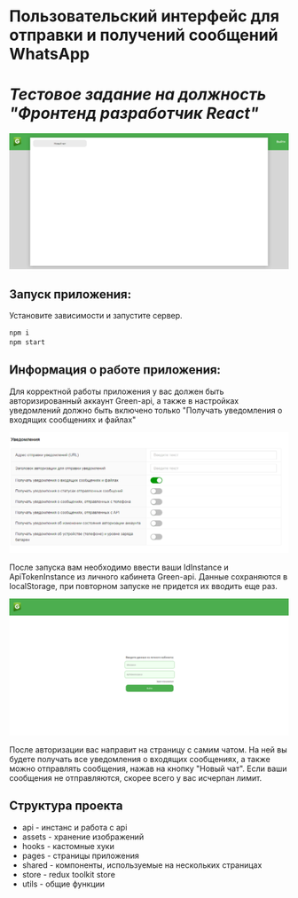 # Пользовательский интерфейс для отправки и получений сообщений WhatsApp

# _Тестовое задание на должность "Фронтенд разработчик React"_

![demo](https://github.com/Knyazev-yaroslav/green-api/blob/master/screenshots/Chat_demo.png)

## Запуск приложения:

Установите зависимости и запустите сервер.

```sh
npm i
npm start
```

## Информация о работе приложения:

Для корректной работы приложения у вас должен быть авторизированный аккаунт Green-api, а также в настройках уведомлений должно быть включено только "Получать уведомления о входящих сообщениях и файлах"

![correct settings](https://github.com/Knyazev-yaroslav/green-api/blob/master/screenshots/Correct_settings_demo.png)

После запуска вам необходимо ввести ваши IdInstance и ApiTokenInstance из личного кабинета Green-api. Данные сохраняются в localStorage, при повторном запуске не придется их вводить еще раз.

![login demo](https://github.com/Knyazev-yaroslav/green-api/blob/master/screenshots/Login_page.png)

После авторизации вас направит на страницу с самим чатом. На ней вы будете получать все уведомления о входящих сообщениях, а также можно отправлять сообщения, нажав на кнопку "Новый чат". Если ваши сообщения не отправляются, скорее всего у вас исчерпан лимит.

## Структура проекта

- api - инстанс и работа с api
- assets - хранение изображений
- hooks - кастомные хуки
- pages - страницы приложения
- shared - компоненты, используемые на нескольких страницах
- store - redux toolkit store
- utils - общие функции

